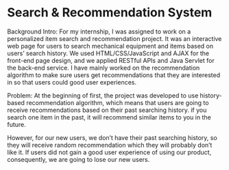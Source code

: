 # Search & Recommendation System

Background Intro:
For my internship, I was assigned to work on a personalized item search and recommendation project. It was an interactive web page for users to search mechanical equipment and items based on users’ search history. We used HTML/CSS/JavaScript and AJAX for the front-end page design, and we applied RESTful APIs and Java Servlet for the back-end service. I have mainly worked on the recommendation algorithm to make sure users get recommendations that they are interested in so that users could good user experiences. 

Problem:
At the beginning of first, the project was developed to use history-based recommendation algorithm, which means that users are going to receive recommendations based on their past searching history. if you search one item in the past, it will recommend similar items to you in the future.

However, for our new users, we don’t have their past searching history, so they will receive random recommendation which they will probably don’t like it. If users did not gain a good user experience of using our product, consequently, we are going to lose our new users.

